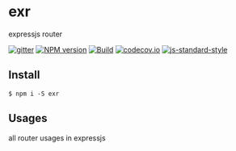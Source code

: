 # exr

expressjs router

[![gitter](https://badges.gitter.im/Join%20Chat.svg)](https://gitter.im/i5ting/exr?utm_source=badge&utm_medium=badge&utm_campaign=pr-badge&utm_content=badge)
[![NPM version](https://img.shields.io/npm/v/exr.svg?style=flat-square)](https://www.npmjs.com/package/exr)
[![Build](https://travis-ci.org/i5ting/exr.svg?branch=master)](https://travis-ci.org/i5ting/exr)
[![codecov.io](https://codecov.io/github/i5ting/exr/coverage.svg?branch=master)](https://codecov.io/github/i5ting/exr?branch=master)
[![js-standard-style](https://img.shields.io/badge/code%20style-standard-brightgreen.svg)](http://standardjs.com/)

## Install

```
$ npm i -S exr
```

## Usages

all router usages in expressjs
